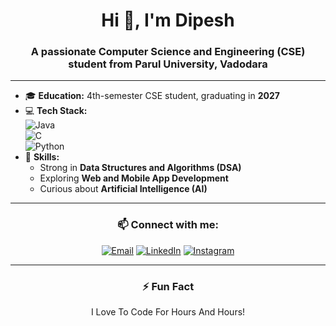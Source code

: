 
<h1 align="center">Hi 👋, I'm Dipesh</h1>
<h3 align="center">A passionate Computer Science and Engineering (CSE) student from Parul University, Vadodara</h3>

---

- 🎓 **Education:** 4th-semester CSE student, graduating in **2027**  
- 💻 **Tech Stack:**  
  ![Java](https://img.shields.io/badge/Java-ED8B00?style=for-the-badge&logo=java&logoColor=white)  
  ![C](https://img.shields.io/badge/C-00599C?style=for-the-badge&logo=c&logoColor=white)  
  ![Python](https://img.shields.io/badge/Python-3776AB?style=for-the-badge&logo=python&logoColor=white)  
- 🚀 **Skills:**  
  - Strong in **Data Structures and Algorithms (DSA)**  
  - Exploring **Web and Mobile App Development**  
  - Curious about **Artificial Intelligence (AI)**  

---

<h3 align="center">📫 Connect with me:</h3>
<p align="center">
  <a href="mailto:pateldipesh26451@gmail.com"><img src="https://img.shields.io/badge/Email-D14836?style=for-the-badge&logo=gmail&logoColor=white" alt="Email"></a>
  <a href="https://www.linkedin.com/in/dipeshpatel6566" target="_blank"><img src="https://img.shields.io/badge/LinkedIn-0A66C2?style=for-the-badge&logo=linkedin&logoColor=white" alt="LinkedIn"></a>
  <a href="https://www.instagram.com/dipesh_patel6566" target="_blank"><img src="https://img.shields.io/badge/Instagram-E4405F?style=for-the-badge&logo=instagram&logoColor=white" alt="Instagram"></a>
</p>

---

<h3 align="center">⚡ Fun Fact</h3>
<p align="center"> I Love To Code For Hours And Hours!</p>
